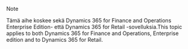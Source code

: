 > [!NOTE]
> <span data-ttu-id="a96e0-101">Tämä aihe koskee sekä Dynamics 365 for Finance and Operations Enterprise Edition- että Dynamics 365 for Retail -sovelluksia.</span><span class="sxs-lookup"><span data-stu-id="a96e0-101">This topic applies to both Dynamics 365 for Finance and Operations, Enterprise edition and to Dynamics 365 for Retail.</span></span> 
